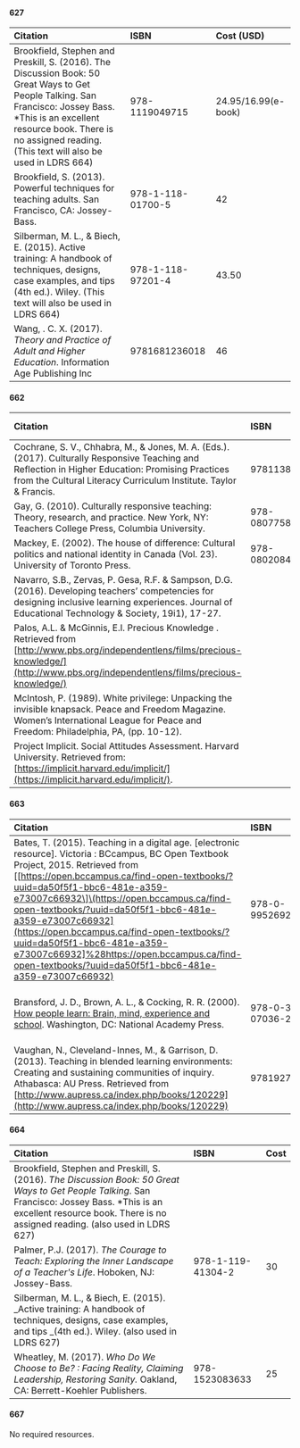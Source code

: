 #### 627

| Citation | ISBN | Cost (USD) |
| :--- | :--- | :--- |
| Brookfield, Stephen and Preskill, S. \(2016\). The Discussion Book: 50 Great Ways to Get People Talking.  San Francisco: Jossey Bass.    \*This is an excellent resource book.  There is no assigned reading. \(This text will also be used in LDRS 664\) | 978-1119049715 | 24.95/16.99(e-book)  |
| Brookfield, S. \(2013\). Powerful techniques for teaching adults. San Francisco, CA: Jossey-Bass. | 978-1-118-01700-5 |  42 |
| Silberman, M. L., & Biech, E. \(2015\). Active training: A handbook of techniques, designs, case examples, and tips \(4th ed.\). Wiley. \(This text will also be used in LDRS 664\) |978-1-118-97201-4  | 43.50 |
| Wang, . C. X. \(2017\). _Theory and Practice of Adult and Higher Education_. Information Age Publishing Inc | 9781681236018 |  46 |

#### 662

| Citation | ISBN | Cost (USD) |
| :--- | :--- | :--- |
| Cochrane, S. V., Chhabra, M., & Jones, M. A. \(Eds.\). \(2017\). Culturally Responsive Teaching and Reflection in Higher Education: Promising Practices from the Cultural Literacy Curriculum Institute. Taylor & Francis. |  9781138240544  | 70 |
| Gay, G. \(2010\). Culturally responsive teaching: Theory, research, and practice. New York, NY: Teachers College Press, Columbia University. | 978-0807758762 | 48 |
| Mackey, E. \(2002\). The house of difference: Cultural politics and national identity in Canada \(Vol. 23\). University of Toronto Press. |978-0802084811  | 56 |
| Navarro, S.B., Zervas, P. Gesa, R.F. & Sampson, D.G. \(2016\). Developing teachers’ competencies for designing inclusive learning experiences. Journal of Educational Technology & Society, 19i1\), 17-27. |  |  |
| Palos, A.L. & McGinnis, E.I. Precious Knowledge . Retrieved from [http://www.pbs.org/independentlens/films/precious-knowledge/](http://www.pbs.org/independentlens/films/precious-knowledge/) |  |  |
| McIntosh, P. \(1989\). White privilege: Unpacking the invisible knapsack. Peace and Freedom Magazine. Women’s International League for Peace and Freedom: Philadelphia, PA, \(pp. 10-12\). |  |  |
| Project Implicit. Social Attitudes Assessment. Harvard University. Retrieved from:[https://implicit.harvard.edu/implicit/](https://implicit.harvard.edu/implicit/). |  |  |

#### 663

| Citation | ISBN | Cost |
| :--- | :--- | :--- |
| Bates, T. \(2015\). Teaching in a digital age. \[electronic resource\]. Victoria : BCcampus, BC Open Textbook Project, 2015. Retrieved from \[[https://open.bccampus.ca/find-open-textbooks/?uuid=da50f5f1-bbc6-481e-a359-e73007c66932\]\(https://open.bccampus.ca/find-open-textbooks/?uuid=da50f5f1-bbc6-481e-a359-e73007c66932](https://open.bccampus.ca/find-open-textbooks/?uuid=da50f5f1-bbc6-481e-a359-e73007c66932]%28https://open.bccampus.ca/find-open-textbooks/?uuid=da50f5f1-bbc6-481e-a359-e73007c66932) | 978-0-9952692-1-7 | 17 (Free online) |
| Bransford, J. D., Brown, A. L., & Cocking, R. R. \(2000\). [How people learn: Brain, mind, experience and school](https://www.nap.edu/read/9853/chapter/1). Washington, DC: National Academy Press. | 978-0-309-07036-2 | 40 (Free PDF download or online access) |
| Vaughan, N., Cleveland-Innes, M., & Garrison, D. \(2013\). Teaching in blended learning environments: Creating and sustaining communities of inquiry. Athabasca: AU Press. Retrieved from [http://www.aupress.ca/index.php/books/120229](http://www.aupress.ca/index.php/books/120229) | 9781927356470 | 25 (Free online) |

#### 664

| Citation | ISBN | Cost |
| :--- | :--- | :--- |
| Brookfield, Stephen and Preskill, S. \(2016\). _The Discussion Book: 50 Great Ways to Get People Talking_.  San Francisco: Jossey Bass.    \*This is an excellent resource book.  There is no assigned reading. \(also used in LDRS 627\) |  |  |
| Palmer, P.J. \(2017\). _The Courage to Teach: Exploring the Inner Landscape of a Teacher's Life_. Hoboken, NJ: Jossey-Bass. | 978-1-119-41304-2 | 30 |
| Silberman, M. L., & Biech, E. \(2015\). _Active training: A handbook of techniques, designs, case examples, and tips _\(4th ed.\). Wiley. \(also used in LDRS 627\) |  | |
| Wheatley, M. \(2017\). _Who Do We Choose to Be? : Facing Reality, Claiming Leadership, Restoring Sanity._ Oakland, CA: Berrett-Koehler Publishers. |978-1523083633  | 25 |

#### 667

No required resources.

